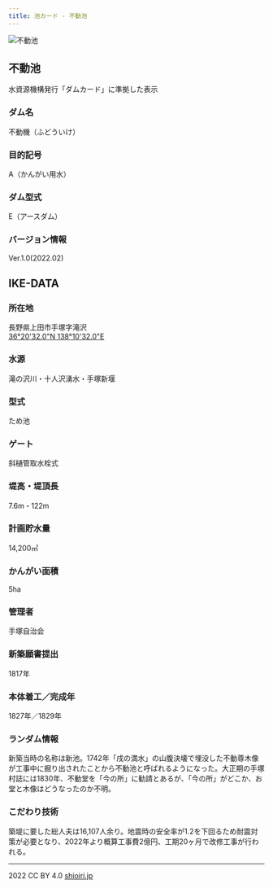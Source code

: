 ```yaml
---
title: 池カード - 不動池
---
```

![不動池](/IMG_4647.jpg) 

## 不動池
水資源機構発行「ダムカード」に準拠した表示

### ダム名
不動機（ふどういけ）

### 目的記号
A（かんがい用水）

### ダム型式
E（アースダム）

### バージョン情報
Ver.1.0(2022.02)

## IKE-DATA

### 所在地
長野県上田市手塚字滝沢  
[36°20'32.0"N 138°10'32.0"E](https://goo.gl/maps/xvi3WmNdCzzozhgt6)

### 水源
滝の沢川・十人沢湧水・手塚新堰

### 型式
ため池

### ゲート
斜樋管取水栓式

### 堤高・堤頂長
7.6m・122m

### 計画貯水量
14,200㎥

### かんがい面積
5ha

### 管理者
手塚自治会

### 新築願書提出
1817年

### 本体着工／完成年
1827年／1829年

### ランダム情報
新築当時の名称は新池。1742年「戌の満水」の山腹決壊で埋没した不動尊木像が工事中に掘り出されたことから不動池と呼ばれるようになった。大正期の手塚村誌には1830年、不動堂を「今の所」に勧請とあるが、「今の所」がどこか、お堂と木像はどうなったのか不明。

### こだわり技術
築堤に要した総人夫は16,107人余り。地震時の安全率が1.2を下回るため耐震対策が必要となり、2022年より概算工事費2億円、工期20ヶ月で改修工事が行われる。

---
2022 CC BY 4.0 [shioiri.jp](https://shioiri.jp)